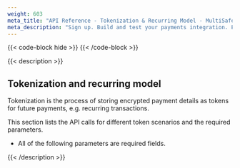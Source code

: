 ```yaml
---
weight: 603
meta_title: "API Reference - Tokenization & Recurring Model - MultiSafepay Docs"
meta_description: "Sign up. Build and test your payments integration. Explore our products and services. Use our API Reference, SDKs, and wrappers. Get support."
---
```


{{< code-block hide >}}
{{< /code-block >}}

{{< description >}}

## Tokenization and recurring model

Tokenization is the process of storing encrypted payment details as tokens for future payments, e.g. recurring transactions.

This section lists the API calls for different token scenarios and the required parameters.

* All of the following parameters are required fields.

{{< /description >}}

